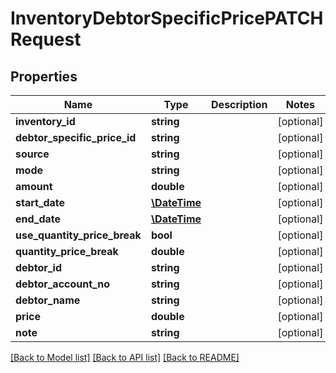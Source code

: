# InventoryDebtorSpecificPricePATCHRequest

## Properties
Name | Type | Description | Notes
------------ | ------------- | ------------- | -------------
**inventory_id** | **string** |  | [optional] 
**debtor_specific_price_id** | **string** |  | [optional] 
**source** | **string** |  | [optional] 
**mode** | **string** |  | [optional] 
**amount** | **double** |  | [optional] 
**start_date** | [**\DateTime**](\DateTime.md) |  | [optional] 
**end_date** | [**\DateTime**](\DateTime.md) |  | [optional] 
**use_quantity_price_break** | **bool** |  | [optional] 
**quantity_price_break** | **double** |  | [optional] 
**debtor_id** | **string** |  | [optional] 
**debtor_account_no** | **string** |  | [optional] 
**debtor_name** | **string** |  | [optional] 
**price** | **double** |  | [optional] 
**note** | **string** |  | [optional] 

[[Back to Model list]](../README.md#documentation-for-models) [[Back to API list]](../README.md#documentation-for-api-endpoints) [[Back to README]](../README.md)


